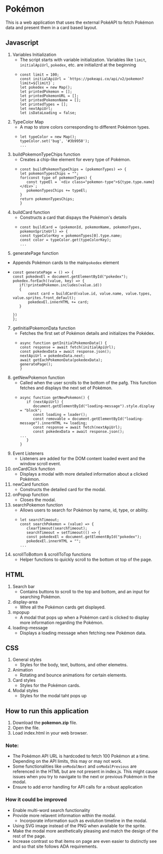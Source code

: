 # Pokémon
This is a web application that uses the external PokéAPI to fetch Pokémon data and present them in a card based layout.


## Javascript
1. Variables Initialization
   - The script starts with variable initialization. Variables like `limit`, `initialApiUrl`, `pokedex`, etc. are initializrd at the beginning
   - ```
     const limit = 100;
     const initialApiUrl = `https://pokeapi.co/api/v2/pokemon?limit=${limit}`;
     let pokedex = new Map();
     let printedPokemon = [];
     let printedPokemonURL = [];
     let printedPokemonName = [];
     let printedTypes = [];
     let nextApiUrl;
     let isDataLoading = false;
     ```
2. TypeColor Map
   - A map to store colors corresponding to different Pokémon types.
   - ```
     let typeColor = new Map();
     typeColor.set('bug', '#3b9950');
     ...
     ```
3. buildPokemonTypeChips function
   - Creates a chip-like element for every type of Pokémon.
   - ```
     const buildPokemonTypeChips = (pokemonTypes) => {
     let pokemonTypesChips = "";
     for(const type of pokemonTypes) {
        const typeEl = `<div class="pokemon-type">${type.type.name}</div>`;
        pokemonTypesChips += typeEl;
     }
     return pokemonTypesChips;
     }
     ```
4. buildCard function
   - Constructs a card that dispays the Pokémon's details
   - ```
     const buildCard = (pokemonId, pokemonName, pokemonTypes, pokemonSpriteUrl) => {
     const typeColorKey = pokemonTypes[0].type.name;
     const color = typeColor.get(typeColorKey);
     ...
     ```
6.  generatePage function
   - Appends Pokémon cards to the main`pokedex` element
   - ```
     const generatePage = () => {
     const pokedexEl = document.getElementById("pokedex");
     pokedex.forEach((value, key) => {
        if(!printedPokemon.includes(value.id))
        {
            const card = buildCard(value.id, value.name, value.types, value.sprites.front_default);
            pokedexEl.innerHTML += card;
        }

     })
     };
     ```
7. getInitialPokemonData function
   - Fetches the first set of Pokémon details and initializes the Pokédex.
   - ```
     async function getInitialPokemonData() {
     const response = await fetch(initialApiUrl);
     const pokedexData = await response.json();
     nextApiUrl = pokedexData.next;
     await getEachPokemonData(pokedexData);
     generatePage();
     }
     ```
8. getNewPokemon function
   - Called when the user scrolls to the bottom of the pafg. This function fetches and displays the next set of Pokémon.
   - ```
     async function getNewPokemon() {
        if (nextApiUrl) {
           document.getElementById("loading-message").style.display = "block";
           const loading = loader();
           const removable = document.getElementById("loading-message").innerHTML += loading;
           const response = await fetch(nextApiUrl);
           const pokedexData = await response.json();
     ...
        }
     }
     ```
9. Event Listeners
    - Listeners are added for the DOM content loaded event and the window scroll event.
10. onCardClick function
    - Displays a modal with more detailed information about a clicked Pokémon.
11. newCard function
    - Constructs the detailed card for the modal.
12. onPopup function
    - Closes the modal.
13. searchPokemon function
    - Allows users to search for Pokémon by name, id, type, or ability.
    - ```
      let searchTimeout;
      const searchPokemon = (value) => {
         clearTimeout(searchTimeout);
         searchTimeout = setTimeout(() => {
         const pokedexEl = document.getElementById("pokedex");
         pokedexEl.innerHTML = "";
      ...
      ```
14. scrollToBottom & scrollToTop functions
    - Helper functions to quickly scroll to the bottom ot top of the page.

## HTML
1. Search bar
   - Contains buttons to scroll to the top and bottom, and an input for searching Pokémon.
2. display-area
   - Whre all the Pokémon cards get displayed.
3. mpopup
   - A modal that pops up when a Pokémon card is clicked to display more information regarding the Pokémon.
4. loading-message
   - Displays a loading message when fetching new Pokémon data.

## CSS
1. General styles
   - Styles for the body, text, buttons, and other elemetns.
2. Animation
   - Rotating and bounce animations for certain elements.
3. Card styles
   - Styles for the Pokémon cards.
4. Modal styles
   - Styles for the modal taht pops up

## How to run this application
1. Download the **pokemon.zip** file.
2. Open the file.
3. Load index.html in your web browser.

### Note:
- The Pokémon API URL is hardcoded to fetch 100 Pokémon at a time. Depending on the API limits, this may or may not work.
- Some functionalities like `onModalNext` and `onModalPrevious` are referenced in the HTML but are not present in index.js. This might cause issues when you try to navigate to the next or previous Pokémon in the modal.
- Ensure to add error handling for API calls for a robust application

### How it could be improved
- Enable multi-word search functionality
- Provide more relavent information within the modal.
  - Incorporate information such as evolution timeline in the modal.
- Using SVG image instead of the PNG when available for the sprite.
- Make the modal more aesthetically pleasing and match the design of the rest of the page.
- Increase contrast so that items on page are even easier to distinctly see and so that site follows ADA requirements.

